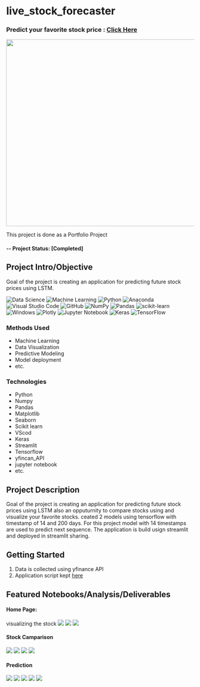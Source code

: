 # live_stock_forecaster


### Predict your favorite stock price : [Click Here](https://share.streamlit.io/muhliscm/live_stock_forecaster/main/app.py) 

<img src="images/stock_market.jpg" width = "700" height="500">

This project is done as a Portfolio Project

#### -- Project Status: [Completed]

## Project Intro/Objective
Goal of the project is creating an application for predicting future stock prices using LSTM.

![Data Science](https://img.shields.io/badge/%20-%20Data%20Science-blueviolet?style=for-the-badge)
![Machine Learning](https://img.shields.io/badge/%20-Machine%20Learning-important?style=for-the-badge)
![Python](https://img.shields.io/badge/python-3670A0?style=for-the-badge&logo=python&logoColor=ffdd54)
![Anaconda](https://img.shields.io/badge/Anaconda-%2344A833.svg?style=for-the-badge&logo=anaconda&logoColor=white)
![Visual Studio Code](https://img.shields.io/badge/Visual%20Studio%20Code-0078d7.svg?style=for-the-badge&logo=visual-studio-code&logoColor=white)
![GitHub](https://img.shields.io/badge/github-%23121011.svg?style=for-the-badge&logo=github&logoColor=white)
![NumPy](https://img.shields.io/badge/numpy-%23013243.svg?style=for-the-badge&logo=numpy&logoColor=white)
![Pandas](https://img.shields.io/badge/pandas-%23150458.svg?style=for-the-badge&logo=pandas&logoColor=white)
![scikit-learn](https://img.shields.io/badge/scikit--learn-%23F7931E.svg?style=for-the-badge&logo=scikit-learn&logoColor=white)
![Windows](https://img.shields.io/badge/Windows-0078D6?style=for-the-badge&logo=windows&logoColor=white)
![Plotly](https://img.shields.io/badge/Plotly-%233F4F75.svg?style=for-the-badge&logo=plotly&logoColor=white)
![Jupyter Notebook](https://img.shields.io/badge/jupyter-%23FA0F00.svg?style=for-the-badge&logo=jupyter&logoColor=white)
![Keras](https://img.shields.io/badge/Keras-%23D00000.svg?style=for-the-badge&logo=Keras&logoColor=white)
![TensorFlow](https://img.shields.io/badge/TensorFlow-%23FF6F00.svg?style=for-the-badge&logo=TensorFlow&logoColor=white)

### Methods Used

* Machine Learning
* Data Visualization
* Predictive Modeling
* Model deployment
* etc.

### Technologies
* Python
* Numpy
* Pandas
* Matplotlib
* Seaborn
* Scikit learn
* VScod
* Keras
* Streamlit
* Tensorflow
* yfincan_API
* jupyter notebook
* etc. 

## Project Description
Goal of the project is creating an application for predicting future stock prices using LSTM also an opputurnity to compare stocks using and visualize your favorite stocks.
ceated 2 models using tensorflow with timestamp of 14 and 200 days. For this project model with 14 timestamps are used to predict next sequence. The application is build usign streamlit and deployed in streamlit sharing.

## Getting Started

1. Data is collected using yfinance API
2. Application script kept [here](https://github.com/Muhliscm/live_stock_forecaster/blob/main/app.py)

## Featured Notebooks/Analysis/Deliverables

#### Home Page:
visualizing the stock
<img src="https://github.com/Muhliscm/live_stock_forecaster/blob/main/images/visualisation.PNG">
<img src="https://github.com/Muhliscm/live_stock_forecaster/blob/main/images/visualisation2.PNG">
<img src="https://github.com/Muhliscm/live_stock_forecaster/blob/main/images/newplot.png">

#### Stock Camparison
<img src="https://github.com/Muhliscm/live_stock_forecaster/blob/main/images/comp1.PNG">
<img src="https://github.com/Muhliscm/live_stock_forecaster/blob/main/images/comp2.PNG">
<img src="https://github.com/Muhliscm/live_stock_forecaster/blob/main/images/comp3.PNG">
<img src="https://github.com/Muhliscm/live_stock_forecaster/blob/main/images/comp4.PNG">

#### Prediction
<img src="https://github.com/Muhliscm/live_stock_forecaster/blob/main/images/pred1.PNG">
<img src="https://github.com/Muhliscm/live_stock_forecaster/blob/main/images/pred2.PNG">
<img src="https://github.com/Muhliscm/live_stock_forecaster/blob/main/images/pred3.PNG">
<img src="https://github.com/Muhliscm/live_stock_forecaster/blob/main/images/pred4.PNG">
<img src="https://github.com/Muhliscm/live_stock_forecaster/blob/main/images/pred5.PNG">


